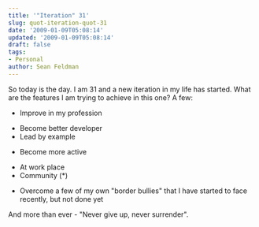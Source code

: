 ```yaml
---
title: '"Iteration" 31'
slug: quot-iteration-quot-31
date: '2009-01-09T05:08:14'
updated: '2009-01-09T05:08:14'
draft: false
tags:
- Personal
author: Sean Feldman
---
```



So today is the day. I am 31 and a new iteration in my life has started. What are the features I am trying to achieve in this one? A few:

* Improve in my profession

+ Become better developer
+ Lead by example

* Become more active

+ At work place
+ Community (\*)

* Overcome a few of my own "border bullies" that I have started to face recently, but not done yet

And more than ever - "Never give up, never surrender".


